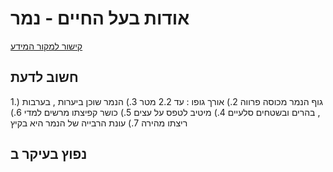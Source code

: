 # אודות בעל החיים - נמר
[קישור למקור המידע](https://he.wikipedia.org/wiki/%D7%A0%D7%9E%D7%A8)

## חשוב לדעת
1.) גוף הנמר מכוסה פרווה
2.) אורך גופו : עד 2.2 מטר
3.) הנמר שוכן ביערות , בערבות , בהרים ובשטחים סלעיים
4.) מיטיב לטפס על עצים
5.) כושר קפיצתו מרשים למדי
6.) ריצתו מהירה
7.) עונת הרבייה של הנמר היא בקיץ

## נפוץ בעיקר ב
